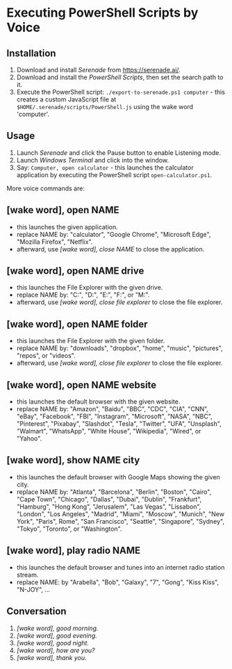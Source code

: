 Executing PowerShell Scripts by Voice
=====================================

Installation
------------
1. Download and install *Serenade* from https://serenade.ai/.
2. Download and install the *PowerShell Scripts*, then set the search path to it.
3. Execute the PowerShell script: `./export-to-serenade.ps1 computer` - this creates a custom JavaScript file at `$HOME/.serenade/scripts/PowerShell.js` using the wake word 'computer'.

Usage
-----
1. Launch *Serenade* and click the Pause button to enable Listening mode.
2. Launch *Windows Terminal* and click into the window.
3. Say: `Computer, open calculator` - this launches the calculator application by executing the PowerShell script `open-calculator.ps1`.

More voice commands are:

[wake word], open NAME
----------------------
* this launches the given application.
* replace NAME by: "calculator", "Google Chrome", "Microsoft Edge", "Mozilla Firefox", "Netflix".
* afterward, use *[wake word], close NAME* to close the application.


[wake word], open NAME drive
----------------------------
* this launches the File Explorer with the given drive.
* replace NAME by: "C:", "D:", "E:", "F:", or "M:".
* afterward, use *[wake word], close file explorer* to close the file explorer.


[wake word], open NAME folder
-----------------------------
* this launches the File Explorer with the given folder.
* replace NAME by: "downloads", "dropbox", "home", "music", "pictures", "repos", or "videos".
* afterward, use *[wake word], close file explorer* to close the file explorer.


[wake word], open NAME website
------------------------------
* this launches the default browser with the given website.
* replace NAME by: "Amazon", "Baidu", "BBC", "CDC", "CIA", "CNN", "eBay", "Facebook", "FBI", "Instagram", "Microsoft", "NASA", "NBC", "Pinterest", "Pixabay", "Slashdot", "Tesla", "Twitter", "UFA", "Unsplash", "Walmart", "WhatsApp", "White House", "Wikipedia", "Wired", or "Yahoo".


[wake word], show NAME city
---------------------------
* this launches the default browser with Google Maps showing the given city.
* replace NAME by: "Atlanta", "Barcelona", "Berlin", "Boston", "Cairo", "Cape Town", "Chicago", "Dallas", "Dubai", "Dublin", "Frankfurt", "Hamburg", "Hong Kong", "Jerusalem", "Las Vegas", "Lissabon", "London", "Los Angeles", "Madrid", "Miami", "Moscow", "Munich", "New York", "Paris", Rome", "San Francisco", "Seattle", "Singapore", "Sydney", "Tokyo", "Toronto", or "Washington".


[wake word], play radio NAME
----------------------------
* this launches the default browser and tunes into an internet radio station stream.
* replace NAME: by "Arabella", "Bob", "Galaxy", "7", "Gong", "Kiss Kiss", "N-JOY", ...


Conversation
------------
1. *[wake word], good morning.*
2. *[wake word], good evening.*
3. *[wake word], good night.*
4. *[wake word], how are you?*
5. *[wake word], thank you.*
